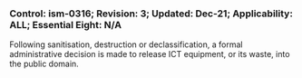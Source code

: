 ### Control: ism-0316; Revision: 3; Updated: Dec-21; Applicability: ALL; Essential Eight: N/A
<p>Following sanitisation, destruction or declassification, a formal administrative decision is made to release ICT equipment, or its waste, into the public domain.</p>
